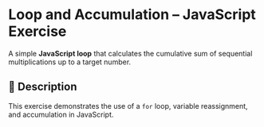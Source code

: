 # Loop and Accumulation – JavaScript Exercise

A simple **JavaScript loop** that calculates the cumulative sum of sequential multiplications up to a target number.

## 🧩 Description
This exercise demonstrates the use of a `for` loop, variable reassignment, and accumulation in JavaScript.
